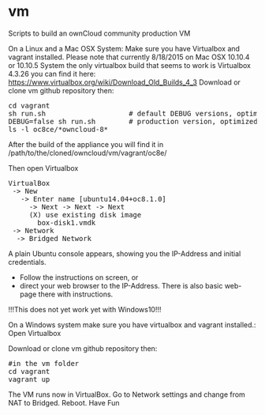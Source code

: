 # vm
Scripts to build an ownCloud community production VM

On a Linux and a Mac OSX System:
Make sure you have Virtualbox and vagrant installed.
Please note that currently 8/18/2015 on Mac OSX 10.10.4 or 10.10.5 System the only virtualbox build that seems to work
is Virtualbox 4.3.26 you can find it here: https://www.virtualbox.org/wiki/Download_Old_Builds_4_3
Download or clone vm github repository then:
 
<pre>
cd vagrant
sh run.sh                    # default DEBUG versions, optimized build time (ca 10 Min, no zip)
DEBUG=false sh run.sh        # production version, optimized compression (ca 20 Min build time)
ls -l oc8ce/*owncloud-8*
</pre>

After the build of the appliance you will find it in /path/to/the/cloned/owncloud/vm/vagrant/oc8e/

Then open Virtualbox
<pre>
VirtualBox
 -> New
   -> Enter name [ubuntu14.04+oc8.1.0]
     -> Next -> Next -> Next
     (X) use existing disk image
       box-disk1.vmdk
 -> Network
  -> Bridged Network
</pre>

A plain Ubuntu console appears, showing you the IP-Address and initial credentials.
* Follow the instructions on screen, or 
* direct your web browser to the IP-Address. There is also basic web-page there with instructions.


!!!This does not yet work yet with Windows10!!!

On a Windows system make sure you have virtualbox and vagrant installed.:
Open Virtualbox

Download or clone vm github repository then:
<pre>
#in the vm folder
cd vagrant
vagrant up
</pre>


The VM runs now in VirtualBox.
Go to Network settings and change from NAT to Bridged.
Reboot.
Have Fun

